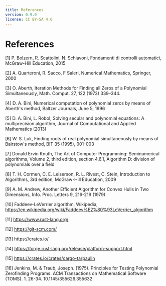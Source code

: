 ```yaml
---
title: References
version: 0.9.0
license: CC BY-SA 4.0
---
```


# References

[1] P. Bolzern, R. Scattolini, N. Schiavoni, Fondamenti di controlli automatici, McGraw-Hill Education, 2015

[2] A. Quarteroni, R. Sacco, F Saleri, Numerical Mathematics, Springer, 2000

[3] O. Aberth, Iteration Methods for Finding all Zeros of a Polynomial Simultaneously, Math. Comput. 27, 122 (1973) 339–344.

[4] D. A. Bini, Numerical computation of polynomial zeros by means of Aberth's method, Baltzer Journals, June 5, 1996

[5] D. A. Bini, L. Robol, Solving secular and polynomial equations: A multiprecision algorithm, Journal of Computational and Applied Mathematics (2013)

[6] W. S. Luk, Finding roots of real polynomial simultaneously by means of Bairstow's method, BIT 35 (1995), 001-003

[7] Donald Ervin Knuth, The Art of Computer Programming: Seminumerical algorithms, Volume 2, third edition, section 4.6.1, Algorithm D: division of polynomials over a field

[8] T. H. Cormen, C. E. Leiserson, R. L. Rivest, C. Stein, Introduction to Algorithms, 3rd edition, McGraw-Hill Education, 2009

[9] A. M. Andrew, Another Efficient Algorithm for Convex Hulls in Two Dimensions, Info. Proc. Letters 9, 216-219 (1979)

[10] Faddeev-LeVerrier algorithm, Wikipedia, <https://en.wikipedia.org/wiki/Faddeev%E2%80%93LeVerrier_algorithm>

[11] <https://www.rust-lang.org/>

[12] <https://git-scm.com/>

[13] <https://crates.io/>

[14] <https://forge.rust-lang.org/release/platform-support.html>

[15] <https://crates.io/crates/cargo-tarpaulin>

[16] Jenkins, M. & Traub, Joseph. (1975). Principles for Testing Polynomial Zerofinding Programs. ACM Transactions on Mathematical Software (TOMS). 1. 26-34. 10.1145/355626.355632.
